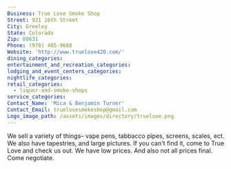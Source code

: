 ```yaml
---
Business: True Love Smoke Shop
Street: 921 16th Street
City: Greeley
State: Colorado
Zip: 80631
Phone: (970) 405-9688
Website: 'http://www.truelove420.com/'
dining_categories:
entertainment_and_recreation_categories:
lodging_and_event_centers_categories:
nightlife_categories:
retail_categories:
  - liquor-and-smoke-shops
service_categories:
Contact_Name: 'Mica & Benjamin Turner'
Contact_Email: truelovesmokeshop@gmail.com
Logo_image_path: /assets/images/directory/truelove.png
---
```



We sell a variety of things– vape pens, tabbacco pipes, screens, scales, ect. We also have tapestries, and large pictures. If you can't find it, come to True Love and check us out. We have low prices. And also not all prices final. Come negotiate.